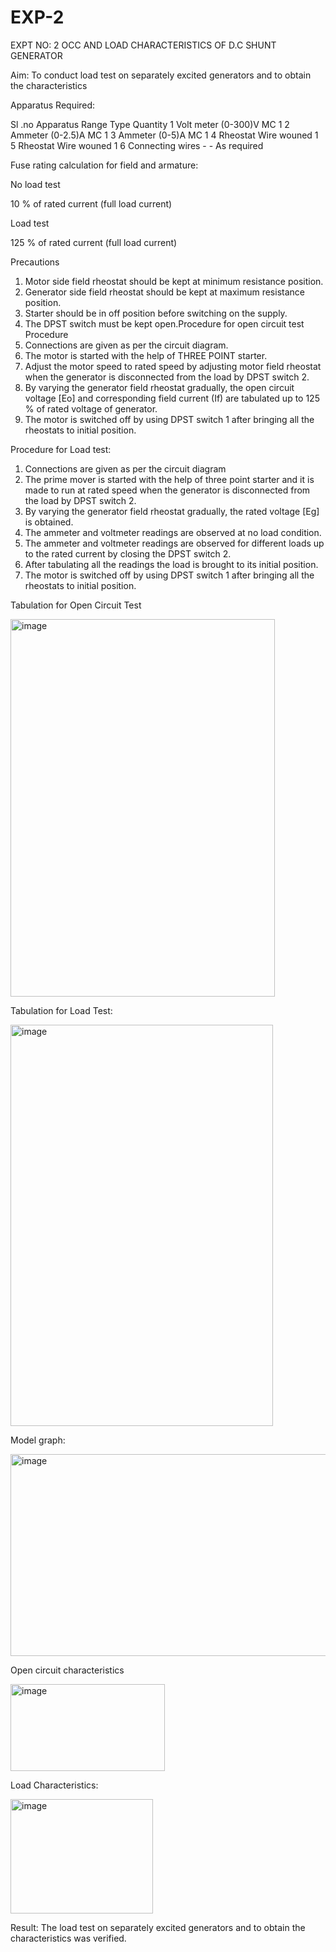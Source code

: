 # EXP-2
EXPT NO: 2 OCC AND LOAD CHARACTERISTICS OF D.C SHUNT GENERATOR

Aim:
To conduct load test on separately excited generators and to obtain the characteristics

Apparatus Required:

Sl .no	Apparatus	Range	Type	Quantity
1	Volt meter	(0-300)V	MC	1
2	Ammeter	(0-2.5)A	MC	1
3	Ammeter	(0-5)A	MC	1
4	Rheostat		Wire wouned	1
5	Rheostat		Wire wouned	1
6	Connecting wires	-	-	As required

Fuse rating calculation for field and armature:

No load test

10 % of rated current (full load current)

Load test

125 % of rated current (full load current)

Precautions

1.   Motor side field rheostat should be kept at minimum resistance position.
2.   Generator side field rheostat should be kept at maximum resistance position.
3.   Starter should be in off position before switching on the supply.
4.   The DPST switch must be kept open.Procedure for open circuit test
Procedure
1.   Connections are given as per the circuit diagram.
2.   The motor is started with the help of THREE POINT starter.
3.   Adjust the motor speed to rated speed by adjusting motor field rheostat when the generator is disconnected from the load by DPST switch 2.
4.   By  varying  the  generator  field  rheostat  gradually,  the  open  circuit  voltage  [Eo]  and corresponding field current (If) are tabulated up to 125 % of rated voltage of generator.
5.   The motor is switched off by using DPST switch 1 after bringing all the rheostats to initial position.

Procedure for Load test:

1.   Connections are given as per the circuit diagram
2.   The prime mover is started with the help of three point starter and it is made to run at rated speed when the generator is disconnected from the load by DPST switch 2.
3.   By varying the generator field rheostat gradually, the rated voltage [Eg] is obtained.
4.   The ammeter and voltmeter readings are observed at no load condition.
5.   The ammeter and voltmeter readings are observed for different loads up to the rated current by closing the DPST switch 2.
6.   After tabulating all the readings the load is brought to its initial position.
7.   The motor is switched off by using DPST switch 1 after bringing all the rheostats to initial position.

Tabulation for Open Circuit Test

<img width="423" height="604" alt="image" src="https://github.com/user-attachments/assets/c6271240-beb1-45b9-b33f-43990fb93528" />


Tabulation for Load Test:

<img width="420" height="642" alt="image" src="https://github.com/user-attachments/assets/3f7d6c9d-eef2-4ab1-ad8b-e901d84ca602" />


Model graph:

<img width="744" height="323" alt="image" src="https://github.com/user-attachments/assets/0ba80593-d4c4-4c24-b8cb-5cbae7082334" />

Open circuit characteristics

<img width="247" height="139" alt="image" src="https://github.com/user-attachments/assets/ab6f5d22-9709-4561-8139-92a52f29ec69" />

  
Load Characteristics:

<img width="228" height="183" alt="image" src="https://github.com/user-attachments/assets/6d7a1cc8-6d9d-485e-8b82-88dac983642a" />

 
Result:
The load test on separately excited generators and to obtain the characteristics was verified.
